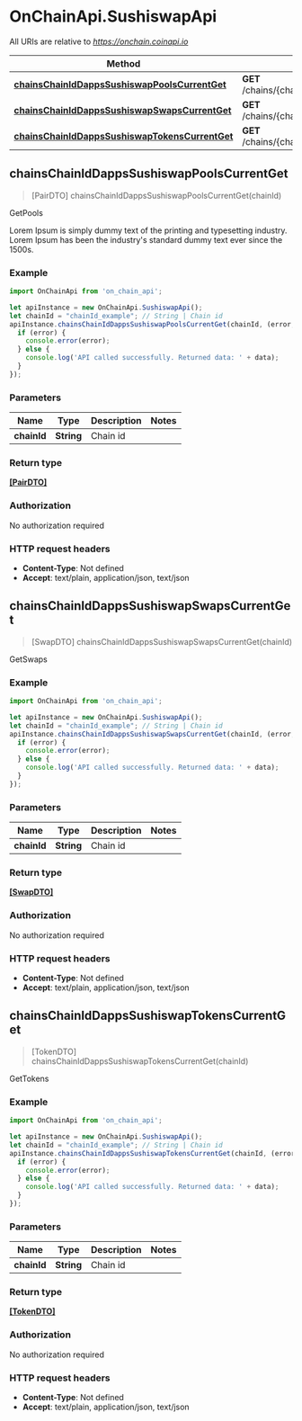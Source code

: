 # OnChainApi.SushiswapApi

All URIs are relative to *https://onchain.coinapi.io*

Method | HTTP request | Description
------------- | ------------- | -------------
[**chainsChainIdDappsSushiswapPoolsCurrentGet**](SushiswapApi.md#chainsChainIdDappsSushiswapPoolsCurrentGet) | **GET** /chains/{chain_id}/dapps/sushiswap/pools/current | GetPools
[**chainsChainIdDappsSushiswapSwapsCurrentGet**](SushiswapApi.md#chainsChainIdDappsSushiswapSwapsCurrentGet) | **GET** /chains/{chain_id}/dapps/sushiswap/swaps/current | GetSwaps
[**chainsChainIdDappsSushiswapTokensCurrentGet**](SushiswapApi.md#chainsChainIdDappsSushiswapTokensCurrentGet) | **GET** /chains/{chain_id}/dapps/sushiswap/tokens/current | GetTokens



## chainsChainIdDappsSushiswapPoolsCurrentGet

> [PairDTO] chainsChainIdDappsSushiswapPoolsCurrentGet(chainId)

GetPools

Lorem Ipsum is simply dummy text of the printing and typesetting industry. Lorem Ipsum has been the industry&#39;s standard dummy text ever since the 1500s.

### Example

```javascript
import OnChainApi from 'on_chain_api';

let apiInstance = new OnChainApi.SushiswapApi();
let chainId = "chainId_example"; // String | Chain id
apiInstance.chainsChainIdDappsSushiswapPoolsCurrentGet(chainId, (error, data, response) => {
  if (error) {
    console.error(error);
  } else {
    console.log('API called successfully. Returned data: ' + data);
  }
});
```

### Parameters


Name | Type | Description  | Notes
------------- | ------------- | ------------- | -------------
 **chainId** | **String**| Chain id | 

### Return type

[**[PairDTO]**](PairDTO.md)

### Authorization

No authorization required

### HTTP request headers

- **Content-Type**: Not defined
- **Accept**: text/plain, application/json, text/json


## chainsChainIdDappsSushiswapSwapsCurrentGet

> [SwapDTO] chainsChainIdDappsSushiswapSwapsCurrentGet(chainId)

GetSwaps

### Example

```javascript
import OnChainApi from 'on_chain_api';

let apiInstance = new OnChainApi.SushiswapApi();
let chainId = "chainId_example"; // String | Chain id
apiInstance.chainsChainIdDappsSushiswapSwapsCurrentGet(chainId, (error, data, response) => {
  if (error) {
    console.error(error);
  } else {
    console.log('API called successfully. Returned data: ' + data);
  }
});
```

### Parameters


Name | Type | Description  | Notes
------------- | ------------- | ------------- | -------------
 **chainId** | **String**| Chain id | 

### Return type

[**[SwapDTO]**](SwapDTO.md)

### Authorization

No authorization required

### HTTP request headers

- **Content-Type**: Not defined
- **Accept**: text/plain, application/json, text/json


## chainsChainIdDappsSushiswapTokensCurrentGet

> [TokenDTO] chainsChainIdDappsSushiswapTokensCurrentGet(chainId)

GetTokens

### Example

```javascript
import OnChainApi from 'on_chain_api';

let apiInstance = new OnChainApi.SushiswapApi();
let chainId = "chainId_example"; // String | Chain id
apiInstance.chainsChainIdDappsSushiswapTokensCurrentGet(chainId, (error, data, response) => {
  if (error) {
    console.error(error);
  } else {
    console.log('API called successfully. Returned data: ' + data);
  }
});
```

### Parameters


Name | Type | Description  | Notes
------------- | ------------- | ------------- | -------------
 **chainId** | **String**| Chain id | 

### Return type

[**[TokenDTO]**](TokenDTO.md)

### Authorization

No authorization required

### HTTP request headers

- **Content-Type**: Not defined
- **Accept**: text/plain, application/json, text/json

